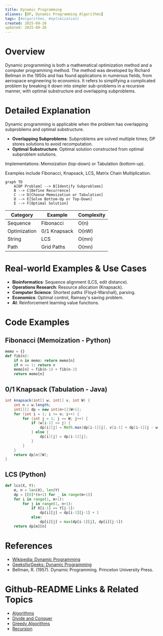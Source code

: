 ```yaml
---
title: Dynamic Programming
aliases: [DP, Dynamic Programming Algorithms]
tags: [#algorithms, #optimization]
created: 2025-09-26
updated: 2025-09-26
---
```


# Overview

Dynamic programming is both a mathematical optimization method and a computer programming method. The method was developed by Richard Bellman in the 1950s and has found applications in numerous fields, from aerospace engineering to economics. It refers to simplifying a complicated problem by breaking it down into simpler sub-problems in a recursive manner, with optimal substructure and overlapping subproblems.

# Detailed Explanation

Dynamic programming is applicable when the problem has overlapping subproblems and optimal substructure.

- **Overlapping Subproblems**: Subproblems are solved multiple times; DP stores solutions to avoid recomputation.
- **Optimal Substructure**: Optimal solution constructed from optimal subproblem solutions.

Implementations: Memoization (top-down) or Tabulation (bottom-up).

Examples include Fibonacci, Knapsack, LCS, Matrix Chain Multiplication.

```mermaid
graph TD
    A[DP Problem] --> B[Identify Subproblems]
    B --> C[Define Recurrence]
    C --> D[Choose Memoization or Tabulation]
    D --> E[Solve Bottom-Up or Top-Down]
    E --> F[Optimal Solution]
```

| Category | Example | Complexity |
|----------|---------|------------|
| Sequence | Fibonacci | O(n) |
| Optimization | 0/1 Knapsack | O(nW) |
| String | LCS | O(mn) |
| Path | Grid Paths | O(mn) |

# Real-world Examples & Use Cases

- **Bioinformatics**: Sequence alignment (LCS, edit distance).
- **Operations Research**: Resource allocation (Knapsack).
- **Computer Science**: Shortest paths (Floyd-Warshall), parsing.
- **Economics**: Optimal control, Ramsey's saving problem.
- **AI**: Reinforcement learning value functions.

# Code Examples

## Fibonacci (Memoization - Python)
```python
memo = {}
def fib(n):
    if n in memo: return memo[n]
    if n <= 1: return n
    memo[n] = fib(n-1) + fib(n-2)
    return memo[n]
```

## 0/1 Knapsack (Tabulation - Java)
```java
int knapsack(int[] w, int[] v, int W) {
    int n = w.length;
    int[][] dp = new int[n+1][W+1];
    for (int i = 1; i <= n; i++) {
        for (int j = 1; j <= W; j++) {
            if (w[i-1] <= j) {
                dp[i][j] = Math.max(dp[i-1][j], v[i-1] + dp[i-1][j - w[i-1]]);
            } else {
                dp[i][j] = dp[i-1][j];
            }
        }
    }
    return dp[n][W];
}
```

## LCS (Python)
```python
def lcs(X, Y):
    m, n = len(X), len(Y)
    dp = [[0]*(n+1) for _ in range(m+1)]
    for i in range(1, m+1):
        for j in range(1, n+1):
            if X[i-1] == Y[j-1]:
                dp[i][j] = dp[i-1][j-1] + 1
            else:
                dp[i][j] = max(dp[i-1][j], dp[i][j-1])
    return dp[m][n]
```

# References

- [Wikipedia: Dynamic Programming](https://en.wikipedia.org/wiki/Dynamic_programming)
- [GeeksforGeeks: Dynamic Programming](https://www.geeksforgeeks.org/dynamic-programming/)
- Bellman, R. (1957). Dynamic Programming. Princeton University Press.

# Github-README Links & Related Topics

- [Algorithms](../algorithms/)
- [Divide and Conquer](../divide-and-conquer/)
- [Greedy Algorithms](../greedy-algorithms/)
- [Recursion](../recursion/)